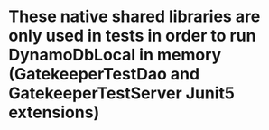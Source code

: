 # These native shared libraries are only used in tests in order to run DynamoDbLocal in memory (GatekeeperTestDao and GatekeeperTestServer Junit5 extensions)